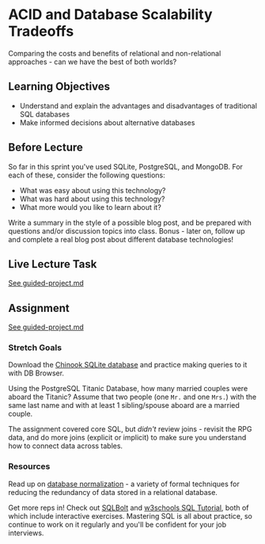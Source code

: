 # ACID and Database Scalability Tradeoffs

Comparing the costs and benefits of relational and non-relational approaches -
can we have the best of both worlds?

## Learning Objectives

- Understand and explain the advantages and disadvantages of traditional SQL
  databases
- Make informed decisions about alternative databases

## Before Lecture

So far in this sprint you've used SQLite, PostgreSQL, and MongoDB. For each of
these, consider the following questions:

- What was easy about using this technology?
- What was hard about using this technology?
- What more would you like to learn about it?

Write a summary in the style of a possible blog post, and be prepared with questions and/or discussion topics into class. Bonus - later on, follow up and complete a real
blog post about different database technologies!

## Live Lecture Task

[See guided-project.md](https://github.com/BloomInstituteOfTechnology/DS-Unit-3-Sprint-2-SQL-and-Databases/blob/master/module4-acid-and-database-scalability-tradeoffs/guided-project.md)

## Assignment

[See guided-project.md](https://github.com/BloomInstituteOfTechnology/DS-Unit-3-Sprint-2-SQL-and-Databases/blob/master/module4-acid-and-database-scalability-tradeoffs/assignment.md)

### Stretch Goals

Download the [Chinook SQLite database](https://www.sqlitetutorial.net/sqlite-sample-database/) and practice making queries to it with DB Browser.

Using the PostgreSQL Titanic Database, how many married couples were aboard the Titanic? Assume that two people (one `Mr.` and one `Mrs.`) with the same last name and with at least 1 sibling/spouse aboard are a married couple.

The assignment covered core SQL, but *didn't* review joins - revisit the RPG
data, and do more joins (explicit or implicit) to make sure you understand how
to connect data across tables.

### Resources

Read up on [database
normalization](https://en.wikipedia.org/wiki/Database_normalization) - a variety
of formal techniques for reducing the redundancy of data stored in a relational
database.

Get more reps in! Check out [SQLBolt](https://sqlbolt.com/) and [w3schools SQL
Tutorial](https://www.w3schools.com/sql/), both of which include interactive
exercises. Mastering SQL is all about practice, so continue to work on it regularly and you'll be
confident for your job interviews.
